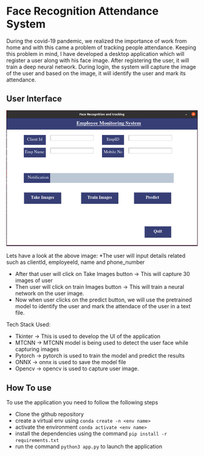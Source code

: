 # Face Recognition Attendance System

During the covid-19 pandemic, we realized the importance of work from home and with this came a problem of tracking people attendance.
Keeping this problem in mind, I have developed a desktop application which will register a user along with his face image. After registering the user, it will train 
a deep neural network. 
During login, the system will capture the image of the user and based on the image, it will identify the user and mark its attendance.

## User Interface
![](assets/face_recognition.png)

Lets have a look at the above image:
*The user will input details related such as clientId, employeeId, name and phone_number
* After that user will click on Take Images button -> This will capture 30 images of user
* Then user will click on train Images button -> This will train a neural network on the user image.
* Now when user clicks on the predict button, we will use the pretrained model to identify the user and mark the attendace of the user in a text file.

Tech Stack Used:
* Tkinter -> This is used to develop the UI of the application
* MTCNN -> MTCNN model is being used to detect the user face while capturing images
* Pytorch -> pytorch is used to train the model and predict the results
* ONNX -> onnx is used to save the model file
* Opencv -> opencv is used to capture user image.

## How To use
To use the application you need to follow the following steps
* Clone the github repository
* create a virtual env using  ``conda create -n <env name>``
* activate the environment `conda activate <env name>`
* install the dependencies using the command `pip install -r requirements.txt`
* run the command `python3 app.py` to launch the application 
